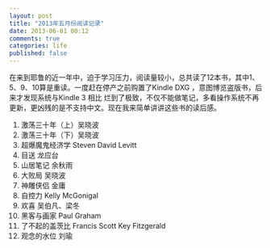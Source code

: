 ```yaml
---
layout: post
title: "2013年五月份阅读记录"
date: 2013-06-01 00:12
comments: true
categories: life
published: false
---
```


在来到耶鲁的近一年中，迫于学习压力，阅读量较小，总共读了12本书，其中1、5、9、10算是重读。一度赶在停产之前购置了Kindle DXG ，意图博览盗版书，后来才发现系统与Kindle 3 相比 烂到了极致，不仅不能做笔记，多看操作系统不再更新，更凶残的是不支持中文。现在我来简单讲讲这些书的读后感。

1. 激荡三十年（上）吴晓波
2. 激荡三十年（下）吴晓波
3. 超爆魔鬼经济学 Steven David Levitt
4. 目送 龙应台
5. 山居笔记 余秋雨
6. 大败局 吴晓波
7. 神雕侠侣 金庸
8. 自控力 Kelly McGonigal
9. 欢喜 吴伯凡、梁冬
10. 黑客与画家 Paul Graham
11. 了不起的盖茨比 Francis Scott Key Fitzgerald
12. 观念的水位 刘瑜

